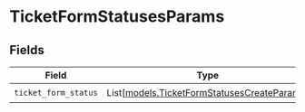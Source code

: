 # TicketFormStatusesParams


## Fields

| Field                                                                                      | Type                                                                                       | Required                                                                                   | Description                                                                                |
| ------------------------------------------------------------------------------------------ | ------------------------------------------------------------------------------------------ | ------------------------------------------------------------------------------------------ | ------------------------------------------------------------------------------------------ |
| `ticket_form_status`                                                                       | List[[models.TicketFormStatusesCreateParams](../models/ticketformstatusescreateparams.md)] | :heavy_check_mark:                                                                         | N/A                                                                                        |